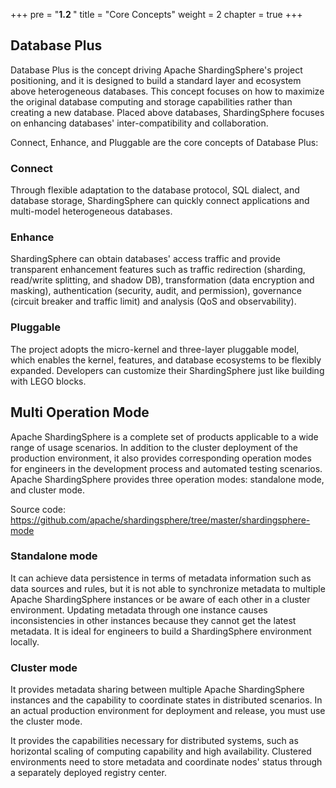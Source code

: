 +++
pre = "<b>1.2 </b>"
title = "Core Concepts"
weight = 2
chapter = true
+++

## Database Plus

Database Plus is the concept driving Apache ShardingSphere's project positioning, and it is designed to build a standard layer and ecosystem above heterogeneous databases. This concept focuses on how to maximize the original database computing and storage capabilities rather than creating a new database. Placed above databases, ShardingSphere focuses on enhancing databases' inter-compatibility and collaboration.

Connect, Enhance, and Pluggable are the core concepts of Database Plus:

### Connect

Through flexible adaptation to the database protocol, SQL dialect, and database storage, ShardingSphere can quickly connect applications and multi-model heterogeneous databases.

### Enhance

ShardingSphere can obtain databases' access traffic and provide transparent enhancement features such as traffic redirection (sharding, read/write splitting, and shadow DB), transformation (data encryption and masking), authentication (security, audit, and permission), governance (circuit breaker and traffic limit) and analysis (QoS and observability).

### Pluggable

The project adopts the micro-kernel and three-layer pluggable model, which enables the kernel, features, and database ecosystems to be flexibly expanded. Developers can customize their ShardingSphere just like building with LEGO blocks.

## Multi Operation Mode

Apache ShardingSphere is a complete set of products applicable to a wide range of usage scenarios. In addition to the cluster deployment of the production environment, it also provides corresponding operation modes for engineers in the development process and automated testing scenarios. Apache ShardingSphere provides three operation modes: standalone mode, and cluster mode.

Source code: https://github.com/apache/shardingsphere/tree/master/shardingsphere-mode

### Standalone mode

It can achieve data persistence in terms of metadata information such as data sources and rules, but it is not able to synchronize metadata to multiple Apache ShardingSphere instances or be aware of each other in a cluster environment. Updating metadata through one instance causes inconsistencies in other instances because they cannot get the latest metadata. It is ideal for engineers to build a ShardingSphere environment locally.

### Cluster mode

It provides metadata sharing between multiple Apache ShardingSphere instances and the capability to coordinate states in distributed scenarios. In an actual production environment for deployment and release, you must use the cluster mode. 

It provides the capabilities necessary for distributed systems, such as horizontal scaling of computing capability and high availability. Clustered environments need to store metadata and coordinate nodes' status through a separately deployed registry center.
